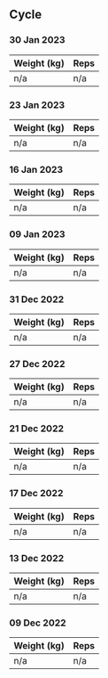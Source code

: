## Cycle

### 30 Jan 2023

| Weight (kg) | Reps |
| ----------- | ---- |
| n/a | n/a |

### 23 Jan 2023

| Weight (kg) | Reps |
| ----------- | ---- |
| n/a | n/a |

### 16 Jan 2023

| Weight (kg) | Reps |
| ----------- | ---- |
| n/a | n/a |

### 09 Jan 2023

| Weight (kg) | Reps |
| ----------- | ---- |
| n/a | n/a |

### 31 Dec 2022

| Weight (kg) | Reps |
| ----------- | ---- |
| n/a | n/a |

### 27 Dec 2022

| Weight (kg) | Reps |
| ----------- | ---- |
| n/a | n/a |

### 21 Dec 2022

| Weight (kg) | Reps |
| ----------- | ---- |
| n/a | n/a |

### 17 Dec 2022

| Weight (kg) | Reps |
| ----------- | ---- |
| n/a | n/a |

### 13 Dec 2022

| Weight (kg) | Reps |
| ----------- | ---- |
| n/a | n/a |

### 09 Dec 2022

| Weight (kg) | Reps |
| ----------- | ---- |
| n/a | n/a |